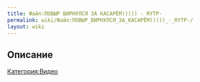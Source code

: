 ```yaml
---
title: Файл:ПОВЫР ВИРНУЛСЯ ЗА КАСАРЁМ))))) - RYTP-
permalink: wiki/Файл:ПОВЫР_ВИРНУЛСЯ_ЗА_КАСАРЁМ)))))_-_RYTP-/
layout: wiki
---
```


## Описание

[Категория:Видео](Категория:Видео "wikilink")
